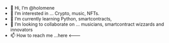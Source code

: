- 👋 Hi, I’m @holomene
- 👀 I’m interested in ... Crypto, music, NFTs.
- 🌱 I’m currently learning Python, smartcontracts, 
- 💞️ I’m looking to collaborate on ... musicians, smartcontract wizzards and innovators
- 📫 How to reach me ...here <---

<!---
holomene/holomene is a ✨ special ✨ repository because its `README.md` (this file) appears on your GitHub profile.
You can click the Preview link to take a look at your changes.
--->
